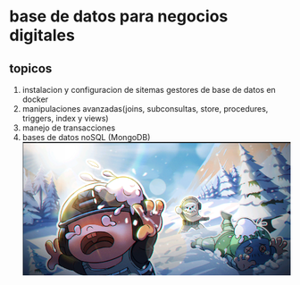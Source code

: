 # base de datos para negocios digitales 
## topicos 
1. instalacion y configuracion de sitemas gestores de base de datos en docker 
2. manipulaciones avanzadas(joins, subconsultas, store, procedures, triggers, index y views)
3. manejo de transacciones 
4. bases de datos noSQL (MongoDB)
![base de datos](./images/Captura%20de%20pantalla%202024-02-25%20234841.png)

